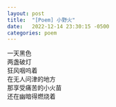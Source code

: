 ```yaml
---
layout: post
title:  "[Poem] 小野火"
date:   2022-12-14 23:30:15 -0500
categories: poem
---
```


一天黑色\
两盏破灯\
狂风咽呜着\
在无人问津的地方\
那享受痛苦的小火苗\
还在幽暗得燃烧着
